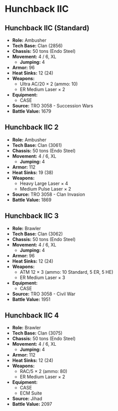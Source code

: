# Hunchback IIC
## Hunchback IIC (Standard)
- **Role:** Ambusher
- **Tech Base:** Clan (2856)
- **Chassis:** 50 tons (Endo Steel)
- **Movement:** 4 / 6, XL
  - **Jumping:** 4
- **Armor:** 96
- **Heat Sinks:** 12 (24)
- **Weapons:**
  - Ultra AC/20 × 2 (ammo: 10)
  - ER Medium Laser × 2
- **Equipment:**
  - CASE
- **Source:** TRO 3058 - Succession Wars
- **Battle Value:** 1679

## Hunchback IIC 2
- **Role:** Ambusher
- **Tech Base:** Clan (3061)
- **Chassis:** 50 tons (Endo Steel)
- **Movement:** 4 / 6, XL
  - **Jumping:** 4
- **Armor:** 112
- **Heat Sinks:** 19 (38)
- **Weapons:**
  - Heavy Large Laser × 4
  - Medium Pulse Laser × 2
- **Source:** TRO 3058 - Clan Invasion
- **Battle Value:** 1869

## Hunchback IIC 3
- **Role:** Brawler
- **Tech Base:** Clan (3062)
- **Chassis:** 50 tons (Endo Steel)
- **Movement:** 4 / 6, XL
  - **Jumping:** 4
- **Armor:** 96
- **Heat Sinks:** 12 (24)
- **Weapons:**
  - ATM 12 × 3 (ammo: 10 Standard, 5 ER, 5 HE)
  - ER Medium Laser × 3
- **Equipment:**
  - CASE
- **Source:** TRO 3058 - Civil War
- **Battle Value:** 1951

## Hunchback IIC 4
- **Role:** Brawler
- **Tech Base:** Clan (3075)
- **Chassis:** 50 tons (Endo Steel)
- **Movement:** 4 / 6, XL
  - **Jumping:** 4
- **Armor:** 112
- **Heat Sinks:** 12 (24)
- **Weapons:**
  - RAC/5 × 2 (ammo: 80)
  - ER Medium Laser × 2
- **Equipment:**
  - CASE
  - ECM Suite
- **Source:** Jihad
- **Battle Value:** 2097

